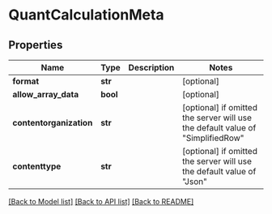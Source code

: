 # QuantCalculationMeta


## Properties
Name | Type | Description | Notes
------------ | ------------- | ------------- | -------------
**format** | **str** |  | [optional] 
**allow_array_data** | **bool** |  | [optional] 
**contentorganization** | **str** |  | [optional]  if omitted the server will use the default value of "SimplifiedRow"
**contenttype** | **str** |  | [optional]  if omitted the server will use the default value of "Json"

[[Back to Model list]](../README.md#documentation-for-models) [[Back to API list]](../README.md#documentation-for-api-endpoints) [[Back to README]](../README.md)


